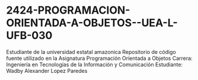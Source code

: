 # 2424-PROGRAMACION-ORIENTADA-A-OBJETOS--UEA-L-UFB-030
Estudiante de la universidad estatal amazonica 
Repositorio de código fuente utilizado en la Asignatura Programación Orientada a Objetos
Carrera: Ingeniería en Tecnologías de la Información y Comunicación
Estudiante: Wadby Alexander Lopez Paredes
